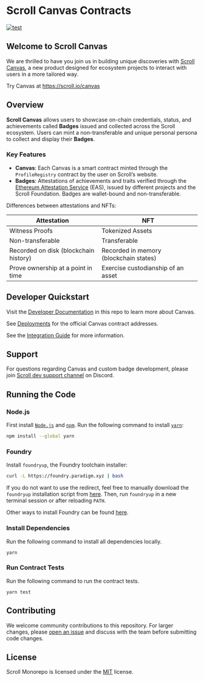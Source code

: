 # Scroll Canvas Contracts

[![test](https://github.com/scroll-tech/canvas-contracts/actions/workflows/contracts.yml/badge.svg)](https://github.com/scroll-tech/canvas-contracts/actions/workflows/contracts.yml)

## Welcome to Scroll Canvas

We are thrilled to have you join us in building unique discoveries with [Scroll Canvas](https://scroll.io/canvas), a new product designed for ecosystem projects to interact with users in a more tailored way.

Try Canvas at https://scroll.io/canvas

## Overview

**Scroll Canvas** allows users to showcase on-chain credentials, status, and achievements called **Badges** issued and collected across the Scroll ecosystem.
Users can mint a non-transferable and unique personal persona to collect and display their **Badges**.

### Key Features

- **Canvas**: Each Canvas is a smart contract minted through the `ProfileRegistry` contract by the user on Scroll’s website.
- **Badges**: Attestations of achievements and traits verified through the [Ethereum Attestation Service](https://docs.attest.sh/docs/welcome) (EAS), issued by different projects and the Scroll Foundation.
  Badges are wallet-bound and non-transferable.

Differences between attestations and NFTs:

| Attestation | NFT |
| --- | --- |
| Witness Proofs | Tokenized Assets |
| Non-transferable | Transferable |
| Recorded on disk (blockchain history) | Recorded in memory (blockchain states) |
| Prove ownership at a point in time | Exercise custodianship of an asset |

## Developer Quickstart

Visit the [Developer Documentation](./docs) in this repo to learn more about Canvas.

See [Deployments](./docs/deployments.md) for the official Canvas contract addresses.

See the [Integration Guide](https://scrollzkp.notion.site/Introducing-Scroll-Canvas-Badge-Integration-Guide-8656463ab63b42e8baf924763ed8c9d5) for more information.

## Support

For questions regarding Canvas and custom badge development, please join [Scroll dev support channel](https://discord.com/channels/853955156100907018/1028102371894624337) on Discord.

## Running the Code

### Node.js

First install [`Node.js`](https://nodejs.org/en) and [`npm`](https://www.npmjs.com/).
Run the following command to install [`yarn`](https://classic.yarnpkg.com/en/):

```bash
npm install --global yarn
```

### Foundry

Install `foundryup`, the Foundry toolchain installer:

```bash
curl -L https://foundry.paradigm.xyz | bash
```

If you do not want to use the redirect, feel free to manually download the `foundryup` installation script from [here](https://raw.githubusercontent.com/foundry-rs/foundry/master/foundryup/foundryup). Then, run `foundryup` in a new terminal session or after reloading `PATH`.

Other ways to install Foundry can be found [here](https://github.com/foundry-rs/foundry#installation).

### Install Dependencies

Run the following command to install all dependencies locally.

```
yarn
```

### Run Contract Tests

Run the following command to run the contract tests.

```
yarn test
```

## Contributing

We welcome community contributions to this repository.
For larger changes, please [open an issue](https://github.com/scroll-tech/canvas-contracts/issues/new/choose) and discuss with the team before submitting code changes.

## License

Scroll Monorepo is licensed under the [MIT](./LICENSE) license.
